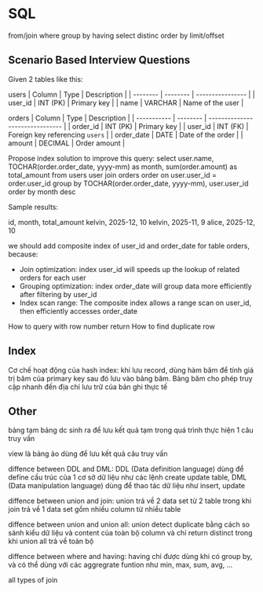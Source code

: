 # SQL

from/join
where
group by
having
select
distinc
order by
limit/offset

## Scenario Based Interview Questions

Given 2 tables like this:

users
| Column   | Type     | Description      |
| -------- | -------- | ---------------- |
| user_id  | INT (PK) | Primary key      |
| name     | VARCHAR  | Name of the user |

orders
| Column      | Type     | Description                     |
| ----------- | -------- | ------------------------------- |
| order_id    | INT (PK) | Primary key                     |
| user_id     | INT (FK) | Foreign key referencing `users` |
| order_date  | DATE     | Date of the order               |
| amount      | DECIMAL  | Order amount                    |

Propose index solution to improve this query:
select user.name, TOCHAR(order.order_date, yyyy-mm) as month, sum(order.amount) as total_amount 
from users user join orders order on user.user_id = order.user_id
group by TOCHAR(order.order_date, yyyy-mm), user.user_id
order by month desc

Sample results:

id, month, total_amount
kelvin, 2025-12, 10
kelvin, 2025-11, 9
alice, 2025-12, 10

we should add composite index of user_id and order_date for table orders, because:
- Join optimization: index user_id will speeds up the lookup of related orders for each user
- Grouping optimization: index order_date will group data more efficiently after filtering by user_id
- Index scan range: The composite index allows a range scan on user_id, then efficiently accesses order_date 

How to query with row number return
How to find duplicate row

## Index
Cơ chế hoạt động của hash index: khi lưu record, dùng hàm băm để tính giá trị băm của primary key sau đó lưu vào bảng băm. Bảng băm cho phép truy cập nhanh đến địa chỉ lưu trữ của bản ghi thực tế

## Other
bảng tạm bảng dc sinh ra để lưu kết quả tạm trong quá trình thực hiện 1 câu truy vấn

view là bảng ảo dùng để lưu kết quả câu truy vấn

diffence between DDL and DML: DDL (Data definition language) dùng để define cấu trúc của 1 cơ sở dữ liệu như các lệnh create update table, DML (Data manipulation language) dùng để thao tác dữ liệu như insert, update

diffence between union and join: union trả về 2 data set từ 2 table trong khi join trả về 1 data set gồm nhiều column từ nhiều table

diffence between union and union all: union detect duplicate bằng cách so sánh kiểu dữ liệu và content của toàn bộ column và chỉ return distinct trong khi union all trả về toàn bộ

diffence between where and having: having chỉ được dùng khi có group by, và có thể dùng với các aggregrate funtion như min, max, sum, avg, ...

all types of join

